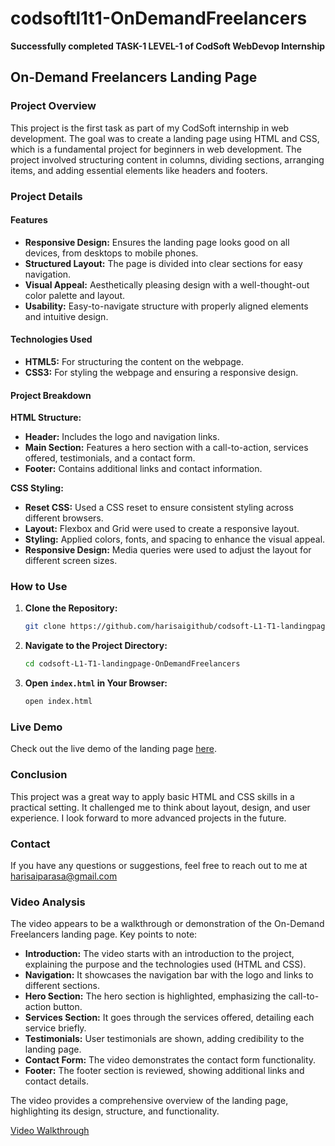 # codsoftl1t1-OnDemandFreelancers

**Successfully completed TASK-1 LEVEL-1 of CodSoft WebDevop Internship**

## On-Demand Freelancers Landing Page

### Project Overview

This project is the first task as part of my CodSoft internship in web development. The goal was to create a landing page using HTML and CSS, which is a fundamental project for beginners in web development. The project involved structuring content in columns, dividing sections, arranging items, and adding essential elements like headers and footers.

### Project Details

#### Features

- **Responsive Design:** Ensures the landing page looks good on all devices, from desktops to mobile phones.
- **Structured Layout:** The page is divided into clear sections for easy navigation.
- **Visual Appeal:** Aesthetically pleasing design with a well-thought-out color palette and layout.
- **Usability:** Easy-to-navigate structure with properly aligned elements and intuitive design.

#### Technologies Used

- **HTML5:** For structuring the content on the webpage.
- **CSS3:** For styling the webpage and ensuring a responsive design.

#### Project Breakdown

**HTML Structure:**

- **Header:** Includes the logo and navigation links.
- **Main Section:** Features a hero section with a call-to-action, services offered, testimonials, and a contact form.
- **Footer:** Contains additional links and contact information.

**CSS Styling:**

- **Reset CSS:** Used a CSS reset to ensure consistent styling across different browsers.
- **Layout:** Flexbox and Grid were used to create a responsive layout.
- **Styling:** Applied colors, fonts, and spacing to enhance the visual appeal.
- **Responsive Design:** Media queries were used to adjust the layout for different screen sizes.

### How to Use

1. **Clone the Repository:**
   ```sh
   git clone https://github.com/harisaigithub/codsoft-L1-T1-landingpage-OnDemandFreelancers.git
   ```

2. **Navigate to the Project Directory:**
   ```sh
   cd codsoft-L1-T1-landingpage-OnDemandFreelancers
   ```

3. **Open `index.html` in Your Browser:**
   ```sh
   open index.html
   ```

### Live Demo

Check out the live demo of the landing page [here](https://on-demand-freelancers.netlify.app/).

### Conclusion

This project was a great way to apply basic HTML and CSS skills in a practical setting. It challenged me to think about layout, design, and user experience. I look forward to more advanced projects in the future.

### Contact

If you have any questions or suggestions, feel free to reach out to me at harisaiparasa@gmail.com

### Video Analysis

The video appears to be a walkthrough or demonstration of the On-Demand Freelancers landing page. Key points to note:

- **Introduction:** The video starts with an introduction to the project, explaining the purpose and the technologies used (HTML and CSS).
- **Navigation:** It showcases the navigation bar with the logo and links to different sections.
- **Hero Section:** The hero section is highlighted, emphasizing the call-to-action button.
- **Services Section:** It goes through the services offered, detailing each service briefly.
- **Testimonials:** User testimonials are shown, adding credibility to the landing page.
- **Contact Form:** The video demonstrates the contact form functionality.
- **Footer:** The footer section is reviewed, showing additional links and contact details.

The video provides a comprehensive overview of the landing page, highlighting its design, structure, and functionality.

[Video Walkthrough](https://github.com/harisaigithub/codsoft-L1-T1-landingpage-OnDemandFreelancers/assets/114827365/1001daec-4cbc-4491-abdd-0a1734d0c2aa)


